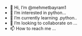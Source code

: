 - 👋 Hi, I’m @mehmetbayram1
- 👀 I’m interested in python...
- 🌱 I’m currently learning .python..
- 💞️ I’m looking to collaborate on ...
- 📫 How to reach me ...

<!---
mehmetbayram1/mehmetbayram1 is a ✨ special ✨ repository because its `README.md` (this file) appears on your GitHub profile.
You can click the Preview link to take a look at your changes.
--->

